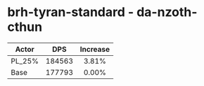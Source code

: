 # brh-tyran-standard - da-nzoth-cthun
| Actor | DPS | Increase |
|---|:---:|:---:|
|PL_25%|184563|3.81%|
|Base|177793|0.00%|
